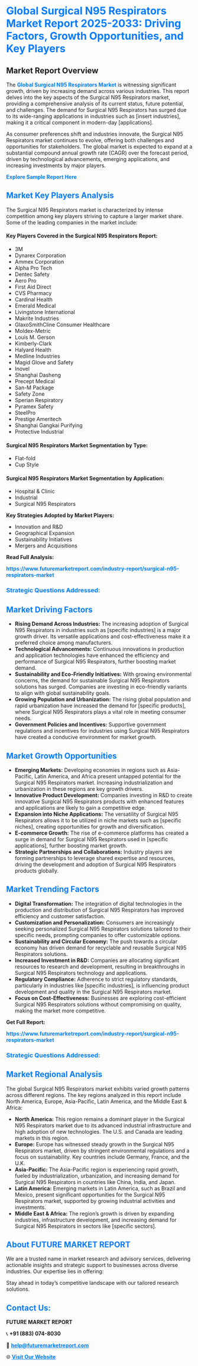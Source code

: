<h1 style="color: #007BFF;">Global Surgical N95 Respirators Market Report 2025-2033: Driving Factors, Growth Opportunities, and Key Players</h1>

<section id="overview">
<h2>Market Report Overview</h2>
<p>The <a href="https://www.futuremarketreport.com/industry-report/surgical-n95-respirators-market" style="color: #007BFF; text-decoration: none;"><strong>Global Surgical N95 Respirators Market</strong></a> is witnessing significant growth, driven by increasing demand across various industries. This report delves into the key aspects of the Surgical N95 Respirators market, providing a comprehensive analysis of its current status, future potential, and challenges. The demand for Surgical N95 Respirators has surged due to its wide-ranging applications in industries such as [insert industries], making it a critical component in modern-day [applications].</p>
<p>As consumer preferences shift and industries innovate, the Surgical N95 Respirators market continues to evolve, offering both challenges and opportunities for stakeholders. The global market is expected to expand at a substantial compound annual growth rate (CAGR) over the forecast period, driven by technological advancements, emerging applications, and increasing investments by major players.</p>
</section>

<section id="overview">
<p><a href="https://www.futuremarketreport.com/request-sample/reportId=112814" style="color: #007BFF; text-decoration: none;"><strong>Explore Sample Report Here</strong></a></p>
</section>

<section id="key-players">
<h2 style="color: #007BFF;">Market Key Players Analysis</h2>
<p>The Surgical N95 Respirators market is characterized by intense competition among key players striving to capture a larger market share. Some of the leading companies in the market include:</p>
<h4>Key Players Covered in the Surgical N95 Respirators Report:</h4>
<ul><li>3M</li><li>Dynarex Corporation</li><li>Ammex Corporation</li><li>Alpha Pro Tech</li><li>Dentec Safety</li><li>Aero Pro</li><li>First Aid Direct</li><li>CVS Pharmacy</li><li>Cardinal Health</li><li>Emerald Medical</li><li>Livingstone International</li><li>Makrite Industries</li><li>GlaxoSmithCline Consumer Healthcare</li><li>Moldex-Metric</li><li>Louis M. Gerson</li><li>Kimberly-Clark</li><li>Halyard Health</li><li>Medline Industries</li><li>Magid Glove and Safety</li><li>Inovel</li><li>Shanghai Dasheng</li><li>Precept Medical</li><li>San-M Package</li><li>Safety Zone</li><li>Sperian Respiratory</li><li>Pyramex Safety</li><li>SteelPro</li><li>Prestige Ameritech</li><li>Shanghai Gangkai Purifying</li><li>Protective Industrial</li></ul>
<h4>Surgical N95 Respirators Market Segmentation by Type:</h4>
<ul><li>Flat-fold</li><li>Cup Style</li></ul>

<h4>Surgical N95 Respirators Market Segmentation by Application:</h4>
<ul><li>Hospital &amp; Clinic</li><li>Industrial</li><li>Surgical N95 Respirators</li></ul>
<p><strong>Key Strategies Adopted by Market Players:</strong></p>
<ul>
<li>Innovation and R&D</li>
<li>Geographical Expansion</li>
<li>Sustainability Initiatives</li>
<li>Mergers and Acquisitions</li>
</ul>
</section>

<section>
<p><strong>Read Full Analysis: </strong></p><a href="https://www.futuremarketreport.com/industry-report/surgical-n95-respirators-market" style="color: #007BFF; text-decoration: none;"><strong>https://www.futuremarketreport.com/industry-report/surgical-n95-respirators-market</strong></a>
<h3 style="color: #007BFF;">Strategic Questions Addressed:</h3>
</section>

<section id="driving-factors">
<h2 style="color: #007BFF;">Market Driving Factors</h2>
<ul>
<li><strong>Rising Demand Across Industries:</strong> The increasing adoption of Surgical N95 Respirators in industries such as [specific industries] is a major growth driver. Its versatile applications and cost-effectiveness make it a preferred choice among manufacturers.</li>
<li><strong>Technological Advancements:</strong> Continuous innovations in production and application technologies have enhanced the efficiency and performance of Surgical N95 Respirators, further boosting market demand.</li>
<li><strong>Sustainability and Eco-Friendly Initiatives:</strong> With growing environmental concerns, the demand for sustainable Surgical N95 Respirators solutions has surged. Companies are investing in eco-friendly variants to align with global sustainability goals.</li>
<li><strong>Growing Population and Urbanization:</strong> The rising global population and rapid urbanization have increased the demand for [specific products], where Surgical N95 Respirators plays a vital role in meeting consumer needs.</li>
<li><strong>Government Policies and Incentives:</strong> Supportive government regulations and incentives for industries using Surgical N95 Respirators have created a conducive environment for market growth.</li>
</ul>
</section>

<section id="growth-opportunities">
<h2 style="color: #007BFF;">Market Growth Opportunities</h2>
<ul>
<li><strong>Emerging Markets:</strong> Developing economies in regions such as Asia-Pacific, Latin America, and Africa present untapped potential for the Surgical N95 Respirators market. Increasing industrialization and urbanization in these regions are key growth drivers.</li>
<li><strong>Innovative Product Development:</strong> Companies investing in R&D to create innovative Surgical N95 Respirators products with enhanced features and applications are likely to gain a competitive edge.</li>
<li><strong>Expansion into Niche Applications:</strong> The versatility of Surgical N95 Respirators allows it to be utilized in niche markets such as [specific niches], creating opportunities for growth and diversification.</li>
<li><strong>E-commerce Growth:</strong> The rise of e-commerce platforms has created a surge in demand for Surgical N95 Respirators used in [specific applications], further boosting market growth.</li>
<li><strong>Strategic Partnerships and Collaborations:</strong> Industry players are forming partnerships to leverage shared expertise and resources, driving the development and adoption of Surgical N95 Respirators products globally.</li>
</ul>
</section>

<section id="trending-factors">
<h2 style="color: #007BFF;">Market Trending Factors</h2>
<ul>
<li><strong>Digital Transformation:</strong> The integration of digital technologies in the production and distribution of Surgical N95 Respirators has improved efficiency and customer satisfaction.</li>
<li><strong>Customization and Personalization:</strong> Consumers are increasingly seeking personalized Surgical N95 Respirators solutions tailored to their specific needs, prompting companies to offer customizable options.</li>
<li><strong>Sustainability and Circular Economy:</strong> The push towards a circular economy has driven demand for recyclable and reusable Surgical N95 Respirators solutions.</li>
<li><strong>Increased Investment in R&D:</strong> Companies are allocating significant resources to research and development, resulting in breakthroughs in Surgical N95 Respirators technology and applications.</li>
<li><strong>Regulatory Compliance:</strong> Adherence to strict regulatory standards, particularly in industries like [specific industries], is influencing product development and quality in the Surgical N95 Respirators market.</li>
<li><strong>Focus on Cost-Effectiveness:</strong> Businesses are exploring cost-efficient Surgical N95 Respirators solutions without compromising on quality, making the market more competitive.</li>
</ul>
</section>

<section>
<p><strong>Get Full Report: </strong></p><a href="https://www.futuremarketreport.com/industry-report/surgical-n95-respirators-market" style="color: #007BFF; text-decoration: none;"><strong>https://www.futuremarketreport.com/industry-report/surgical-n95-respirators-market</strong></a>
<h3 style="color: #007BFF;">Strategic Questions Addressed:</h3>
</section>


<section id="regional-analysis">
<h2 style="color: #007BFF;">Market Regional Analysis</h2>
<p>The global Surgical N95 Respirators market exhibits varied growth patterns across different regions. The key regions analyzed in this report include North America, Europe, Asia-Pacific, Latin America, and the Middle East & Africa:</p>
<ul>
<li><strong>North America:</strong> This region remains a dominant player in the Surgical N95 Respirators market due to its advanced industrial infrastructure and high adoption of new technologies. The U.S. and Canada are leading markets in this region.</li>
<li><strong>Europe:</strong> Europe has witnessed steady growth in the Surgical N95 Respirators market, driven by stringent environmental regulations and a focus on sustainability. Key countries include Germany, France, and the U.K.</li>
<li><strong>Asia-Pacific:</strong> The Asia-Pacific region is experiencing rapid growth, fueled by industrialization, urbanization, and increasing demand for Surgical N95 Respirators in countries like China, India, and Japan.</li>
<li><strong>Latin America:</strong> Emerging markets in Latin America, such as Brazil and Mexico, present significant opportunities for the Surgical N95 Respirators market, supported by growing industrial activities and investments.</li>
<li><strong>Middle East & Africa:</strong> The region’s growth is driven by expanding industries, infrastructure development, and increasing demand for Surgical N95 Respirators in sectors like [specific sectors].</li>
</ul>
</section>

<footer>
<h2 style="color: #007BFF;">About FUTURE MARKET REPORT</h2>
<p>We are a trusted name in market research and advisory services, delivering actionable insights and strategic support to businesses across diverse industries. Our expertise lies in offering:</p>

<p>Stay ahead in today’s competitive landscape with our tailored research solutions.</p>

<h2 style="color: #007BFF;">Contact Us:</h2>
<p><strong>FUTURE MARKET REPORT</strong></p>
<p>📞 <strong>+91 (883) 074-8030</strong></p>
<p>📧 <strong><a href="mailto:help@futuremarketreport.com" style="color: #007BFF;">help@futuremarketreport.com</a></strong></p>
<p>🌐 <strong><a href="https://www.futuremarketreport.com/" style="color: #007BFF;">Visit Our Website</a></strong></p>
</footer>